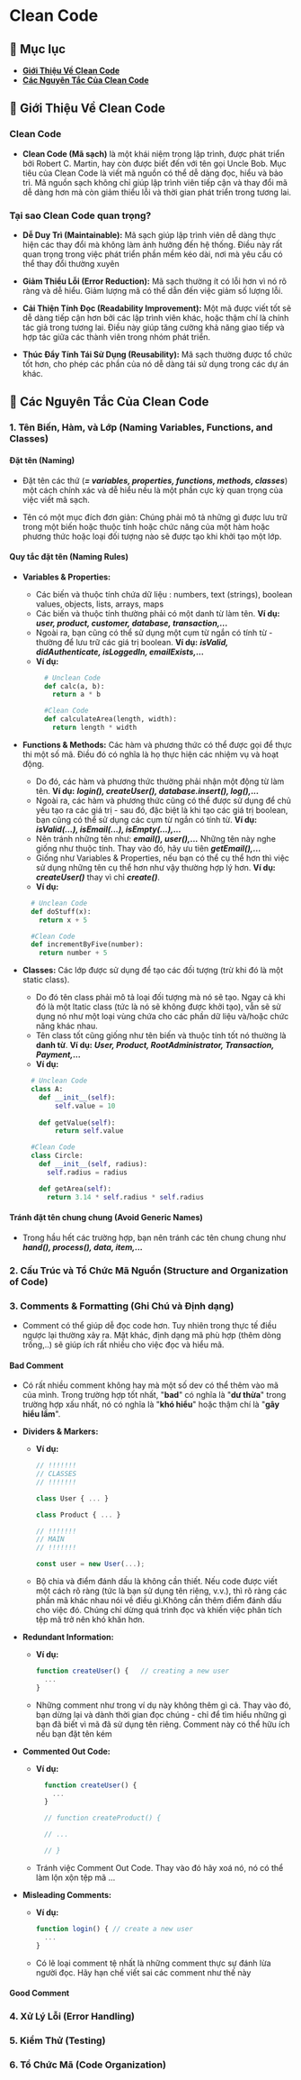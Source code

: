 # **Clean Code**

## 🔷 Mục lục
- **[Giới Thiệu Về Clean Code](#-giới-thiệu-về-clean-code)**
- **[Các Nguyên Tắc Của Clean Code](#rule)**

## 🔷 Giới Thiệu Về Clean Code

### Clean Code

- **Clean Code (Mã sạch)** là một khái niệm trong lập trình, được phát triển bởi Robert C. Martin, hay còn được biết đến với tên gọi Uncle Bob. Mục tiêu của Clean Code là viết mã nguồn có thể dễ dàng đọc, hiểu và bảo trì. Mã nguồn sạch không chỉ giúp lập trình viên tiếp cận và thay đổi mã dễ dàng hơn mà còn giảm thiểu lỗi và thời gian phát triển trong tương lai. 

### Tại sao Clean Code quan trọng?

- **Dễ Duy Trì (Maintainable):** Mã sạch giúp lập trình viên dễ dàng thực hiện các thay đổi mà không làm ảnh hưởng đến hệ thống. Điều này rất quan trọng trong việc phát triển phần mềm kéo dài, nơi mà yêu cầu có thể thay đổi thường xuyên

- **Giảm Thiểu Lỗi (Error Reduction):** Mã sạch thường ít có lỗi hơn vì nó rõ ràng và dễ hiểu. Giảm lượng mã có thể dẫn đến việc giảm số lượng lỗi.

- **Cải Thiện Tính Đọc (Readability Improvement):** Một mã được viết tốt sẽ dễ dàng tiếp cận hơn bởi các lập trình viên khác, hoặc thậm chí là chính tác giả trong tương lai. Điều này giúp tăng cường khả năng giao tiếp và hợp tác giữa các thành viên trong nhóm phát triển.

- **Thúc Đẩy Tính Tái Sử Dụng (Reusability):** Mã sạch thường được tổ chức tốt hơn, cho phép các phần của nó dễ dàng tái sử dụng trong các dự án khác.

## 🔷 Các Nguyên Tắc Của Clean Code

### 1. Tên Biến, Hàm, và Lớp (Naming Variables, Functions, and Classes)

  #### Đặt tên (Naming)

  - Đặt tên các thứ (**_= variables, properties, functions, methods, classes_**) một cách chính xác và dễ hiểu nếu là một phần cực kỳ quan trọng của việc viết mã sạch.

  - Tên có một mục đích đơn giản: Chúng phải mô tả những gì được lưu trữ trong một biến hoặc thuộc tính hoặc chức năng của một hàm hoặc phương thức hoặc loại đối tượng nào sẽ được tạo khi khởi tạo một lớp.

  #### Quy tắc đặt tên (Naming Rules)

  - **Variables & Properties:** 
    + Các biến và thuộc tính chứa dữ liệu : numbers, text (strings), boolean values, objects, lists, arrays, maps
    + Các biến và thuộc tính thường phải có một danh từ làm tên. **Ví dụ:** **_user, product, customer, database, transaction,..._**
    + Ngoài ra, bạn cũng có thể sử dụng một cụm từ ngắn có tính từ - thường để lưu trữ các giá trị boolean. **Ví dụ:** **_isValid, didAuthenticate, isLoggedIn, emailExists,..._**
    + **Ví dụ:**
      ```Python
        # Unclean Code  
        def calc(a, b):  
          return a * b  
      ```
      ```Python
        #Clean Code
        def calculateArea(length, width):  
          return length * width  
      ```

  - **Functions & Methods:** Các hàm và phương thức có thể được gọi để thực thi một số mã. Điều đó có nghĩa là họ thực hiện các nhiệm vụ và hoạt động.
    + Do đó, các hàm và phương thức thường phải nhận một động từ làm tên. **Ví dụ:** **_login(), createUser(), database.insert(), log(),..._**
    + Ngoài ra, các hàm và phương thức cũng có thể được sử dụng để chủ yếu tạo ra các giá trị - sau đó, đặc biệt là khi tạo các giá trị boolean, bạn cũng có thể sử dụng các cụm từ ngắn có tính từ. **Ví dụ:** **_isValid(...), isEmail(...), isEmpty(...),..._**
    + Nên tránh những tên như: **_email(), user(),..._** Những tên này nghe giống như thuộc tính. Thay vào đó, hãy ưu tiên **_getEmail(),..._**
    + Giống như Variables & Properties, nếu bạn có thể cụ thể hơn thì việc sử dụng những tên cụ thể hơn như vậy thường hợp lý hơn. **Ví dụ:** **_createUser()_** thay vì chỉ **_create()_**.
    + **Ví dụ:**
    ```Python
      # Unclean Code  
      def doStuff(x):  
        return x + 5  
    ```
    ```Python
      #Clean Code
      def incrementByFive(number):  
        return number + 5  
    ```

  - **Classes:** Các lớp được sử dụng để tạo các đối tượng (trừ khi đó là một static class).
    + Do đó tên class phải mô tả loại đối tượng mà nó sẽ tạo. Ngay cả khi đó là một ltatic class (tức là nó sẽ không được khởi tạo), vẫn sẽ sử dụng nó như một loại vùng chứa cho các phần dữ liệu và/hoặc chức năng khác nhau.
    + Tên class tốt cũng giống như tên biến và thuộc tính tốt nó thường là **danh từ**. **Ví dụ:** **_User, Product, RootAdministrator, Transaction, Payment,..._**
    + **Ví dụ:**
    ```Python
      # Unclean Code  
      class A:  
        def __init__(self):  
            self.value = 10  
            
        def getValue(self):  
            return self.value   
    ```
    ```Python
      #Clean Code
      class Circle:  
        def __init__(self, radius):  
          self.radius = radius  

        def getArea(self):  
          return 3.14 * self.radius * self.radius  

    ```

  #### Tránh đặt tên chung chung (Avoid Generic Names)

  - Trong hầu hết các trường hợp, bạn nên tránh các tên chung chung như **_hand(), process(), data, item,..._**

### 2. Cấu Trúc và Tổ Chức Mã Nguồn (Structure and Organization of Code)

### 3. Comments & Formatting (Ghi Chú và Định dạng)
  - Comment có thể giúp dễ đọc code hơn. Tuy nhiên trong thực tế điều ngược lại thường xảy ra. Mặt khác, định dạng mã phù hợp (thêm dòng trống,..) sẽ giúp ích rất nhiều cho việc đọc và hiểu mã.

  #### Bad Comment 
  - Có rất nhiều comment không hay mà một số dev có thể thêm vào mã của mình. Trong trường hợp tốt nhất, "**bad**" có nghĩa là "**dư thừa**" trong trường hợp xấu nhất, nó có nghĩa là "**khó hiểu**" hoặc thậm chí là "**gây hiểu lầm**".

  - **Dividers & Markers:**

    + **Ví dụ:**
      ```js
      // !!!!!!!
      // CLASSES
      // !!!!!!!

      class User { ... }

      class Product { ... }

      // !!!!!!!
      // MAIN
      // !!!!!!!

      const user = new User(...);
      ```

    + Bộ chia và điểm đánh dấu là không cần thiết. Nếu code được viết một cách rõ ràng (tức là bạn sử dụng tên riêng, v.v.), thì rõ ràng các phần mã khác nhau nói về điều gì.Không cần thêm điểm đánh dấu cho việc đó. Chúng chỉ dừng quá trình đọc và khiến việc phân tích tệp mã trở nên khó khăn hơn.

 - **Redundant Information:**

   + **Ví dụ:**
      ```js
      function createUser() {   // creating a new user
        ...
      }
      ```
   + Những comment như trong ví dụ này không thêm gì cả. Thay vào đó, bạn dừng lại và dành thời gian đọc chúng - chỉ để tìm hiểu những gì bạn đã biết vì mã đã sử dụng tên riêng. Comment này có thể hữu ích nếu bạn đặt tên kém

 - **Commented Out Code:**

   + **Ví dụ:**
      ```js
        function createUser() {
          ...
        }

        // function createProduct() {

        // ...

        // }
      ```
   + Tránh việc Comment Out Code. Thay vào đó hãy xoá nó, nó có thể làm lộn xộn tệp mã ...
 
 - **Misleading Comments:**

   + **Ví dụ:**
      ```js
      function login() { // create a new user
        ...
      }
      ```
   + Có lẽ loại comment tệ nhất là những comment thực sự đánh lừa người đọc. Hãy hạn chế viết sai các comment như thế này

  #### Good Comment

### 4. Xử Lý Lỗi (Error Handling)

### 5. Kiểm Thử (Testing)

### 6. Tổ Chức Mã (Code Organization)